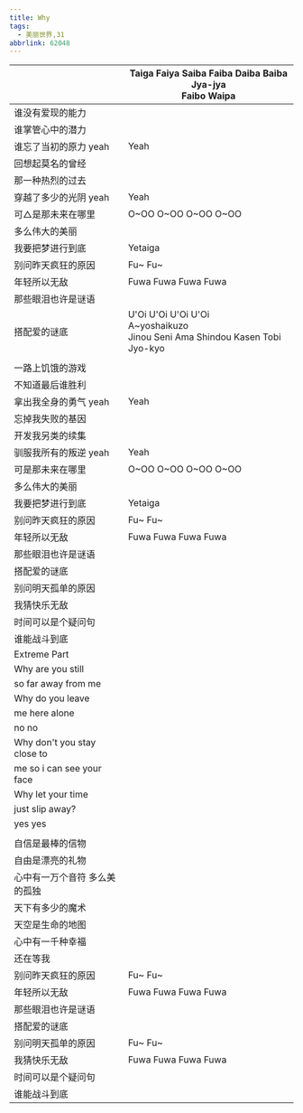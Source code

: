 ```yaml
---
title: Why
tags:
  - 美丽世界,31
abbrlink: 62048
---
```

|      |Taiga Faiya Saiba Faiba Daiba Baiba Jya-jya<br>Faibo Waipa|
|--|--|
|谁没有爱现的能力|      |
|谁掌管心中的潜力|      |
|谁忘了当初的原力 yeah|Yeah|
|回想起莫名的曾经|      |
|那一种热烈的过去|      |
|穿越了多少的光阴 yeah|Yeah|
|可△是那未来在哪里|O~OO O~OO O~OO O~OO|
|多么伟大的美丽|      |
|我要把梦进行到底|Yetaiga|
|别问昨天疯狂的原因|Fu~ Fu~|
|年轻所以无敌|Fuwa Fuwa Fuwa Fuwa|
|那些眼泪也许是谜语|      |
|搭配爱的谜底|U'Oi U'Oi U'Oi U'Oi<br>A~yoshaikuzo<br>Jinou Seni Ama Shindou Kasen Tobi Jyo-kyo|
|      |      |
|一路上饥饿的游戏|      |
|不知道最后谁胜利|      |
|拿出我全身的勇气 yeah|Yeah|
|忘掉我失败的基因|      |
|开发我另类的续集|      |
|驯服我所有的叛逆 yeah|Yeah|
|可是那未来在哪里|O~OO O~OO O~OO O~OO|
|多么伟大的美丽|      |
|我要把梦进行到底|Yetaiga|
|别问昨天疯狂的原因|Fu~ Fu~|
|年轻所以无敌|Fuwa Fuwa Fuwa Fuwa|
|那些眼泪也许是谜语|      |
|搭配爱的谜底|      |
|别问明天孤单的原因|      |
|我猜快乐无敌|      |
|时间可以是个疑问句|      |
|谁能战斗到底|      |
|Extreme Part|      |
|Why are you still|      |
|so far away from me|      |
|Why do you leave|      |
|me here alone|      |
|no no|      |
|Why don't you stay close to|      |
|me so i can see your face|      |
|Why let your time|      |
|just slip away?|      |
|yes yes|      |
|      |      |
|自信是最棒的信物|      |
|自由是漂亮的礼物|      |
|心中有一万个音符 多么美的孤独|      |
|天下有多少的魔术|      |
|天空是生命的地图|      |
|心中有一千种幸福|      |
|还在等我|      |
|别问昨天疯狂的原因|Fu~ Fu~|
|年轻所以无敌|Fuwa Fuwa Fuwa Fuwa|
|那些眼泪也许是谜语|      |
|搭配爱的谜底|      |
|别问明天孤单的原因|Fu~ Fu~|
|我猜快乐无敌|Fuwa Fuwa Fuwa Fuwa|
|时间可以是个疑问句|      |
|谁能战斗到底|      |